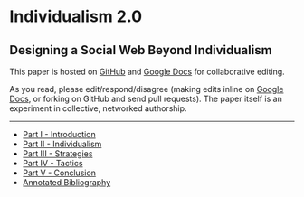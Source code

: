 # Individualism 2.0
## Designing a Social Web Beyond Individualism

This paper is hosted on [GitHub](https://github.com/johndryan/thesis) and [Google Docs](https://docs.google.com/document/d/10Q5v7R7pPJ4_sl3QdCeavWP6tF9xf6bwBTH3x7BLbck/edit) for collaborative editing.

As you read, please edit/respond/disagree (making edits inline on [Google Docs](https://docs.google.com/document/d/10Q5v7R7pPJ4_sl3QdCeavWP6tF9xf6bwBTH3x7BLbck/edit), or forking on GitHub and send pull requests). The paper itself is an experiment in collective, networked authorship.

- - - - - - - - - - - - - - - - - - - - - - - - - - - - - - - - 

- [Part I - Introduction](/johndryan/thesis/blob/master/Thesis%20Paper%20-%20Part%20I%20-%20Introduction.md#readme)
- [Part II - Individualism](/johndryan/thesis/blob/master/Thesis%20Paper%20-%20Part%20II%20-%20Individualism.md#readme)
- [Part III - Strategies](/johndryan/thesis/blob/master/Thesis%20Paper%20-%20Part%20III%20-%20Strategies.md#readme)
- [Part IV - Tactics](/johndryan/thesis/blob/master/Thesis%20Paper%20-%20Part%20IV%20-%20Tactics.md#readme)
- [Part V - Conclusion](/johndryan/thesis/blob/master/Thesis%20Paper%20-%20Part%20V%20-%20Conclusion.md#readme)
- [Annotated Bibliography](/johndryan/thesis/blob/master/Thesis%20Paper%20-%20References.md#readme)